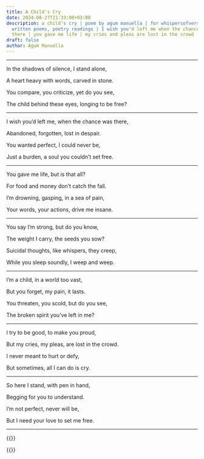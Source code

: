 ```yaml
---
title: A Child's Cry
date: 2024-08-27T21:33:00+03:00
description: a child's cry | poem by agum manuella | for whispersofverses |
  written poems, poetry readings | I wish you'd left me when the chance was
  there | you gave me life | my cries and pleas are lost in the crowd
draft: false
author: Agum Manuella
---
```

___

In the shadows of silence, I stand alone,  

A heart heavy with words, carved in stone.  

You compare, you criticize, yet do you see,  

The child behind these eyes, longing to be free?

___

I wish you’d left me, when the chance was there,  

Abandoned, forgotten, lost in despair.  

You wanted perfect, I could never be,  

Just a burden, a soul you couldn’t set free.

___

You gave me life, but is that all?  

For food and money don’t catch the fall.  

I’m drowning, gasping, in a sea of pain,  

Your words, your actions, drive me insane.

___

You say I’m strong, but do you know,  

The weight I carry, the seeds you sow?  

Suicidal thoughts, like whispers, they creep,  

While you sleep soundly, I weep and weep.

___

I’m a child, in a world too vast,  

But you forget, my pain, it lasts.  

You threaten, you scold, but do you see,  

The broken spirit you’ve left in me?

___

I try to be good, to make you proud,  

But my cries, my pleas, are lost in the crowd.  

I never meant to hurt or defy,  

But sometimes, all I can do is cry.

___

So here I stand, with pen in hand,  

Begging for you to understand.  

I’m not perfect, never will be,  

But I need your love to set me free.

___

{{<comments>}}

{{<mini-toc>}}
